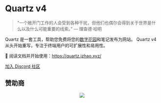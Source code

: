 # Quartz v4

> “一个敞开门工作的人会受到各种干扰，但他们也偶尔会得到关于世界是什么以及什么可能重要的线索。” — 理查德·哈明

Quartz 是一套工具，帮助您免费将您的[数字花园](https://jzhao.xyz/posts/networked-thought)和笔记发布为网站。
Quartz v4 从头开始重写，专注于终端用户的可扩展性和易用性。

🔗 阅读文档并开始使用：https://quartz.jzhao.xyz/

[加入 Discord 社区](https://discord.gg/cRFFHYye7t)

## 赞助商

<p align="center">
  <a href="https://github.com/sponsors/jackyzha0">
    <img src="https://cdn.jsdelivr.net/gh/jackyzha0/jackyzha0/sponsorkit/sponsors.svg" />
  </a>
</p>

